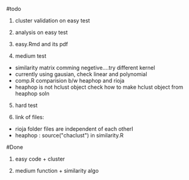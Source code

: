 #todo

1) cluster validation on easy test

2) analysis on easy test

3) easy.Rmd and its pdf

4) medium test
* similarity matrix comming negetive....try different kernel
* currently using gausian, check linear and polynomial
* comp.R comparision b/w heaphop and rioja
* heaphop is not hclust object check how to make hclust object from heaphop soln


5) hard test

6) link of files: 
* rioja folder files are independent of each otherI
* heaphop : source("chaclust") in similarity.R

#Done
1) easy code + cluster

2) medium function + similarity algo
